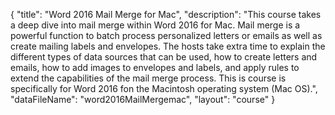 {
	"title": "Word 2016 Mail Merge for Mac",
	"description": "This course takes a deep dive into mail merge within Word 2016 for Mac.  Mail merge is a powerful function to batch process personalized letters or emails as well as create mailing labels and envelopes. The hosts take extra time to explain the different types of data sources that can be used, how to create letters and emails, how to add images to envelopes and labels, and apply rules to extend the capabilities of the mail merge process.  This is course is specifically for Word 2016 fon the Macintosh operating system (Mac OS).",
	"dataFileName": "word2016MailMergemac",
	"layout": "course"
}